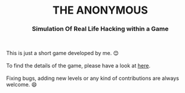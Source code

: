 <h1 align="center">THE ANONYMOUS</h1>
<h3 align="center">Simulation Of Real Life Hacking within a Game</h3><br>

This is just a short game developed by me. :blush: <br><br>
To find the details of the game, please have a look at <a href="https://www.theanonymous.tk">here</a>. <br><br>
Fixing bugs, adding new levels or any kind of contributions are always welcome. :smile:
